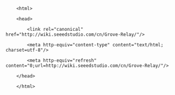 <!DOCTYPE html>
        <html>
        <head>
            <link rel="canonical" href="http://wiki.seeedstudio.com/cn/Grove-Relay/"/>
            <meta http-equiv="content-type" content="text/html; charset=utf-8"/>
            <meta http-equiv="refresh" content="0;url=http://wiki.seeedstudio.com/cn/Grove-Relay/"/>
        </head>
        </html>